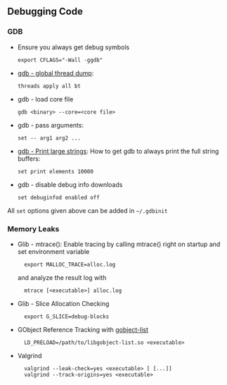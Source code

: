 ## Debugging Code

### GDB

- Ensure you always get debug symbols

      export CFLAGS="-Wall -ggdb"

- [gdb - global thread dump](http://www.google.com/url?sa=t&rct=j&q=&esrc=s&source=web&cd=2&ved=0CDYQFjAB&url=http%3A%2F%2Fsourceware.org%2Fgdb%2Fonlinedocs%2Fgdb%2FThreads.html&ei=pSehT_uNJcqj-gaq2aSjBw&usg=AFQjCNERBsV1ICcafttBSHv1XZKuRQlNHQ):

      threads apply all bt

- gdb - load core file

      gdb <binary> --core=<core file>

- gdb - pass arguments:

      set -- arg1 arg2 ...

- [gdb - Print large strings](http://delicious.com/redirect?url=http%3A//sunsite.ualberta.ca/Documentation/Gnu/gdb-4.18/html_node/gdb_58.html):
    How to get gdb to always print the full string buffers:

      set print elements 10000
        
- gdb - disable debug info downloads

      set debuginfod enabled off
      
All `set` options given above can be added in `~/.gdbinit`

### Memory Leaks

- Glib - mtrace(): Enable tracing by calling mtrace() right on startup
    and set environment variable

        export MALLOC_TRACE=alloc.log

    and analyze the result log with

        mtrace [<executable>] alloc.log

- Glib - Slice Allocation Checking

        export G_SLICE=debug-blocks
        
- GObject Reference Tracking with [gobject-list](https://github.com/danni/gobject-list)

        LD_PRELOAD=/path/to/libgobject-list.so <executable>

- Valgrind

        valgrind --leak-check=yes <executable> [ [...]]
        valgrind --track-origins=yes <executable>


